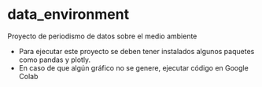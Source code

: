# data_environment
Proyecto de periodismo de datos sobre el medio ambiente

- Para ejecutar este proyecto se deben tener instalados algunos paquetes como pandas y plotly.
- En caso de que algún gráfico no se genere, ejecutar código en Google Colab
